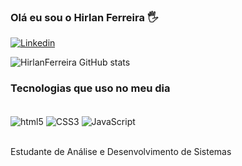 
### Olá eu sou o Hirlan Ferreira 🖐️

[![Linkedin](https://img.shields.io/badge/LinkedIn-0077B5?style=for-the-badge&logo=linkedin&logoColor=white)](https://www.linkedin.com/in/hirlan-reis-18059626a/)

![HirlanFerreira GitHub stats](https://github-readme-stats.vercel.app/api?username=HirlanFerreira&show_icons=true&theme=highcontrast)

### Tecnologias que uso no meu dia
<div style = "display: inline_block"><br/>
<img align="center" alt= "html5" src="https://img.shields.io/badge/HTML5-E34F26?style=for-the-badge&logo=html5&logoColor=white" />
<img align="center" alt= "CSS3" src="https://img.shields.io/badge/CSS3-1572B6?style=for-the-badge&logo=css3&logoColor=white"/>
<img align="center" alt= "JavaScript" src="https://img.shields.io/badge/JavaScript-323330?style=for-the-badge&logo=javascript&logoColor=F7DF1E"/>
</div><br/>

Estudante de Análise e Desenvolvimento de Sistemas
